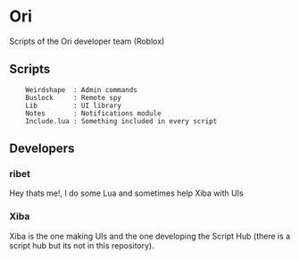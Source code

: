 # Ori
Scripts of the Ori developer team (Roblox)

## Scripts
		Weirdshape  : Admin commands
		Buslock     : Remote spy
		Lib         : UI library
		Notes       : Notifications module
		Include.lua : Something included in every script

## Developers
### ribet
Hey thats me!, I do some Lua and sometimes help Xiba with UIs
### Xiba
Xiba is the one making UIs and the one developing the Script Hub (there is a script hub but its not in this repository).
